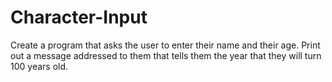 # Character-Input
Create a program that asks the user to enter their name and their age. Print out a message addressed to them that tells them the year that they will turn 100 years old.
